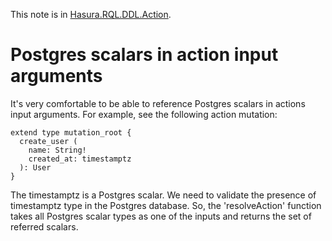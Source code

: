 This note is in [Hasura.RQL.DDL.Action](https://github.com/hasura/graphql-engine/blob/master/server/src-lib/Hasura/RQL/DDL/Action.hs#L87).

# Postgres scalars in action input arguments

It's very comfortable to be able to reference Postgres scalars in actions
input arguments. For example, see the following action mutation:

    extend type mutation_root {
      create_user (
        name: String!
        created_at: timestamptz
      ): User
    }

The timestamptz is a Postgres scalar. We need to validate the presence of
timestamptz type in the Postgres database. So, the 'resolveAction' function
takes all Postgres scalar types as one of the inputs and returns the set of
referred scalars.


